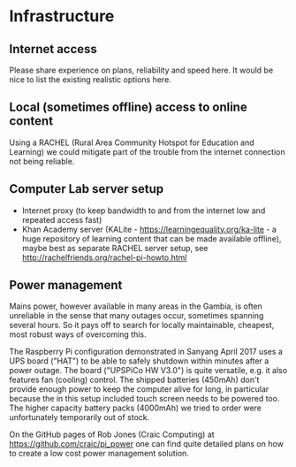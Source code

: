 # Infrastructure

## Internet access

Please share experience on plans, reliability and speed here. It would be nice to list the existing realistic options here.

## Local (sometimes offline) access to online content

Using a RACHEL (Rural Area Community Hotspot for Education and Learning) we could mitigate part of the trouble from the internet connection not being reliable.

## Computer Lab server setup

- Internet proxy (to keep bandwidth to and from the internet low and repeated access fast)
- Khan Academy server (KALite - https://learningequality.org/ka-lite - a huge repository of learning content that can be made available offline), maybe best as separate RACHEL server setup, see http://rachelfriends.org/rachel-pi-howto.html

## Power management

Mains power, however available in many areas in the Gambia, is often unreliable in the sense that many outages occur, sometimes spanning several hours. So it pays off to search for locally maintainable, cheapest, most robust ways of overcoming this.

The Raspberry Pi configuration demonstrated in Sanyang April 2017 uses a UPS board ("HAT") to be able to safely shutdown within minutes after a power outage. The board ("UPSPiCo HW V3.0") is quite versatile, e.g. it also features fan (cooling) control. The shipped batteries (450mAh) don't provide enough power to keep the computer alive for long, in particular because the in this setup included touch screen needs to be powered too. The higher capacity battery packs (4000mAh) we tried to order were unfortunately temporarily out of stock.

On the GitHub pages of Rob Jones (Craic Computing) at https://github.com/craic/pi_power one can find quite detailed plans on how to create a low cost power management solution.
